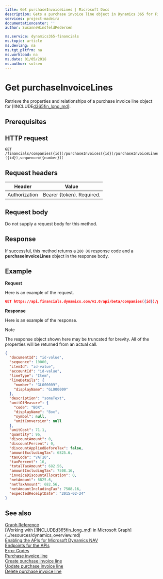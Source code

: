 ```yaml
---
title: Get purchaseInvoiceLines | Microsoft Docs
description: Gets a purchase invoice line object in Dynamics 365 for Financials.
services: project-madeira
documentationcenter: ''
author: SusanneWindfeldPedersen

ms.service: dynamics365-financials
ms.topic: article
ms.devlang: na
ms.tgt_pltfrm: na
ms.workload: na
ms.date: 01/05/2018
ms.author: solsen
---
```


# Get purchaseInvoiceLines
Retrieve the properties and relationships of a purchase invoice line object for [!INCLUDE[d365fin_long_md](../../includes/d365fin_long_md.md)].

## Prerequisites

## HTTP request

```
GET /financials/companies({id})/purchaseInvoices({id})/purchaseInvoiceLines(documentId=({id}),sequence=({number}))
```

## Request headers
|Header         |Value                     |
|---------------|--------------------------|
|Authorization  |Bearer {token}. Required. |

## Request body
Do not supply a request body for this method.

## Response
If successful, this method returns a ```200 OK``` response code and a **purchaseInvoiceLines** object in the response body.

## Example

**Request**

Here is an example of the request.
```json
GET https://api.financials.dynamics.com/v1.0/api/beta/companies({id})/purchaseInvoices({id})/purchaseInvoiceLines(documentId=({id}),sequence=({number}))
```

**Response**

Here is an example of the response. 

> [!NOTE]  
>   The response object shown here may be truncated for brevity. All of the properties will be returned from an actual call.

```json
{
  "documentId": "id-value",
  "sequence": 10000,
  "itemId": "id-value",
  "accountId": "id-value",
  "lineType": "Item",
  "lineDetails": {
    "number": "GL000009",
    "displayName": "GL000009"
  },
  "description": "someText",
  "unitOfMeasure": {
    "code": "BOX",
    "displayName": "Box",
    "symbol": null,
    "unitConversion": null
  },
  "unitCost": 71.1,
  "quantity": 96,
  "discountAmount": 0,
  "discountPercent": 0,
  "discountAppliedBeforeTax": false,
  "amountExcludingTax": 6825.6,
  "taxCode": "VAT10",
  "taxPercent": 10,
  "totalTaxAmount": 682.56,
  "amountIncludingTax": 7508.16,
  "invoiceDiscountAllocation": 0,
  "netAmount": 6825.6,
  "netTaxAmount": 682.56,
  "netAmountIncludingTax": 7508.16,
  "expectedReceiptDate": "2015-02-24"
}
```

## See also
[Graph Reference](../api/dynamics_graph_reference.md)  
[Working with [!INCLUDE[d365fin_long_md](../../includes/d365fin_long_md.md)] in Microsoft Graph](../resources/dynamics_overview.md)  
[Enabling the APIs for Microsoft Dynamics NAV](../../enabling-apis-for-dynamics-nav.md)  
[Endpoints for the APIs](../../endpoints-apis-for-dynamics.md)  
[Error Codes](../dynamics_error_codes.md)  
[Purchase invoice line](../resources/dynamics_purchaseinvoiceline.md)  
[Create purchase invoice line](../api/dynamics_create_purchaseinvoiceline.md)  
[Update purchase invoice line](../api/dynamics_purchaseinvoiceline_update.md)  
[Delete purchase invoice line](../api/dynamics_purchaseinvoiceline_delete.md)  